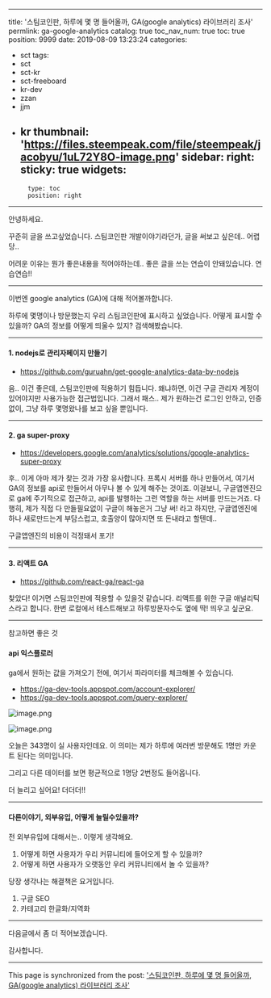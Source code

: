 
---
title: '스팀코인판, 하루에 몇 명 들어올까, GA(google analytics) 라이브러리 조사'
permlink: ga-google-analytics
catalog: true
toc_nav_num: true
toc: true
position: 9999
date: 2019-08-09 13:23:24
categories:
- sct
tags:
- sct
- sct-kr
- sct-freeboard
- kr-dev
- zzan
- jjm
- kr
thumbnail: 'https://files.steempeak.com/file/steempeak/jacobyu/1uL72Y8O-image.png'
sidebar:
    right:
        sticky: true
widgets:
    -
        type: toc
        position: right
---


안녕하세요.

꾸준히 글을 쓰고싶었습니다. 
스팀코인판 개발이야기라던가, 글을 써보고 싶은데..
어렵당..

어려운 이유는 뭔가 좋은내용을 적어야하는데..
좋은 글을 쓰는 연습이 안돼있습니다. 
연습연습!!

---

이번엔 google analytics (GA)에 대해 적어볼까합니다.

하루에 몇명이나 방문했는지 우리 스팀코인판에 표시하고 싶었습니다.
어떻게 표시할 수 있을까? GA의 정보를 어떻게 띄울수 있지? 검색해봤습니다.

---


#### 1. nodejs로 관리자페이지 만들기
* https://github.com/guruahn/get-google-analytics-data-by-nodejs

음.. 이건 좋은데, 스팀코인판에 적용하기 힘듭니다.
왜냐하면, 이건 구글 관리자 계정이 있어야지만 사용가능한 접근법입니다. 그래서 패스..
제가 원하는건 로그인 안하고, 인증없이, 그냥 하루 몇명왔나를 보고 싶을 뿐입니다.

----

#### 2. ga super-proxy
* https://developers.google.com/analytics/solutions/google-analytics-super-proxy

후.. 이게 아마 제가 찾는 것과 가장 유사합니다.
프록시 서버를 하나 만들어서, 여기서 GA의 정보를 api로 만들어서 아무나 볼 수 있게 해주는 것이죠.
이걸보니, 구글앱엔진으로 ga에 주기적으로 접근하고, api를 발행하는 그런 역할을 하는 서버를 만드는거죠.
다행히, 제가 직접 다 만들필요없이 구글이 해놓은거 그냥 써! 라고 하지만, 구글앱엔진에 하나 새로만드는게 부담스럽고, 호출양이 많아지면 또 돈내라고 할텐데.. 

구글앱엔진의 비용이 걱정돼서 포기!

---

#### 3. 리액트 GA
* https://github.com/react-ga/react-ga

찾았다! 이거면 스팀코인판에 적용할 수 있을것 같습니다.
리액트를 위한 구글 애널리틱스라고 합니다. 한번 로컬에서 테스트해보고
하루방문자수도 옆에 딱! 띄우고 싶군요.

----

참고하면 좋은 것

#### api 익스플로러
ga에서 원하는 값을 가져오기 전에, 여기서 파라미터를 체크해볼 수 있습니다.

* https://ga-dev-tools.appspot.com/account-explorer/
* https://ga-dev-tools.appspot.com/query-explorer/

![image.png](https://files.steempeak.com/file/steempeak/jacobyu/1uL72Y8O-image.png)

![image.png](https://files.steempeak.com/file/steempeak/jacobyu/7ENeflr4-image.png)

오늘은 343명이 실 사용자인데요.  이 의미는 제가 하루에 여러번 방문해도 1명만 카운트 된다는 의미입니다.

그리고 다른 데이터를 보면 평균적으로 1명당 2번정도 들어옵니다.

더 늘리고 싶어요! 더더더!!

---

#### 다른이야기, 외부유입, 어떻게 늘릴수있을까?

전 외부유입에 대해서는.. 이렇게 생각해요. 

1) 어떻게 하면 사용자가 우리 커뮤니티에 들어오게 할 수 있을까?
2) 어떻게 하면 사용자가 오랫동안 우리 커뮤니티에서 놀 수 있을까?

당장 생각나는 해결책은 요거입니다. 
1) 구글 SEO
2) 카테고리 한글화/지역화

----

다음글에서 좀 더 적어보겠습니다.

감사합니다.

- - -

This page is synchronized from the post: ['스팀코인판, 하루에 몇 명 들어올까, GA(google analytics) 라이브러리 조사'](https://steemit.com/@jacobyu/ga-google-analytics)
